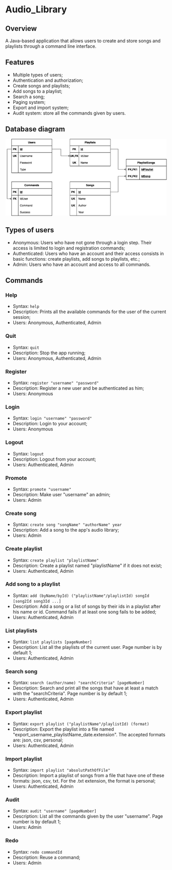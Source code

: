 # Audio_Library

## Overview
A Java-based application that allows users to create and store songs and playlists through a command line interface.

## Features
- Multiple types of users;
- Authentication and authorization;
- Create songs and playlists;
- Add songs to a playlist;
- Search a song;
- Paging system;
- Export and import system;
- Audit system: store all the commands given by users.

## Database diagram
![Diagram image](./diagram.png)

## Types of users
- Anonymous: Users who have not gone through a login step. Their access is limited to login and registration commands;
- Authenticated: Users who have an account and their access consists in basic functions: create playlists, add songs to playlists, etc.;
- Admin: Users who have an account and access to all commands.

## Commands
### Help
- Syntax: `help`
- Description: Prints all the available commands for the user of the current session;
- Users: Anonymous, Authenticated, Admin
### Quit
- Syntax: `quit`
- Description: Stop the app running;
- Users: Anonymous, Authenticated, Admin
### Register
- Syntax: `register "username" "password"`
- Description: Register a new user and be authenticated as him;
- Users: Anonymous
### Login
- Syntax: `login "username" "password"`
- Description: Login to your account;
- Users: Anonymous
### Logout
- Syntax: `logout`
- Description: Logout from your account;
- Users: Authenticated, Admin
### Promote
- Syntax: `promote "username"`
- Description: Make user "username" an admin;
- Users: Admin
### Create song
- Syntax: `create song "songName" "authorName" year`
- Description: Add a song to the app's audio library;
- Users: Admin
### Create playlist
- Syntax: `create playlist "playlistName"`
- Description: Create a playlist named "playlistName" if it does not exist;
- Users: Authenticated, Admin
### Add song to a playlist
- Syntax: `add (byName/byId) ("playlistName"/playlistId) songId [song2Id song3Id ...]`
- Description: Add a song or a list of songs by their ids in a playlist after his name or id. Command fails if at least one song fails to be added;
- Users: Authenticated, Admin
### List playlists
- Syntax: `list playlists [pageNumber]`
- Description: List all the playlists of the current user. Page number is by default 1;
- Users: Authenticated, Admin
### Search song
- Syntax: `search (author/name) "searchCriteria" [pageNumber]`
- Description: Search and print all the songs that have at least a match with the "searchCriteria". Page number is by default 1;
- Users: Authenticated, Admin
### Export playlist
- Syntax: `export playlist ("playlistName"/playlistId) (format)`
- Description: Export the playlist into a file named "export_username_playlistName_date.extension". The accepted formats are: json, csv, personal;
- Users: Authenticated, Admin
### Import playlist
- Syntax: `import playlist "absolutPathOfFile"`
- Description: Import a playlist of songs from a file that have one of these formats: json, csv, txt. For the .txt extension, the format is personal;
- Users: Authenticated, Admin
### Audit
- Syntax: `audit "username" [pageNumber]`
- Description: List all the commands given by the user "username". Page number is by default 1;
- Users: Admin
### Redo
- Syntax: `redo commandId`
- Description: Reuse a command;
- Users: Admin



